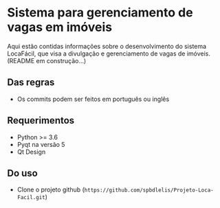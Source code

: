 # Sistema para gerenciamento de vagas em imóveis

Aqui estão contidas informações sobre o desenvolvimento do sistema LocaFácil, que visa a divulgação e gerenciamento de vagas de imóveis. (README em construção...)

## Das regras

- Os commits podem ser feitos em português ou inglês 

## Requerimentos

- Python >= 3.6
- Pyqt na versão 5
- Qt Design 

## Do uso

- Clone o projeto github (```https://github.com/spbdlelis/Projeto-Loca-Facil.git```) 

